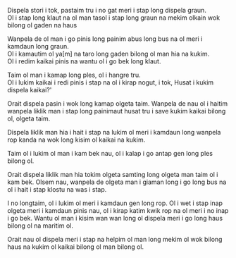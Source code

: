 Dispela stori i tok, pastaim tru i no gat meri i stap long dispela graun.    
Ol i stap long klaut na ol man tasol i stap long graun na mekim olkain wok bilong ol gaden na haus

Wanpela de ol man i go pinis long painim abus long bus na ol meri i kamdaun long graun.    
Ol i kamautim ol ya[m] na taro long gaden bilong ol man hia na kukim.    
Ol i redim kaikai pinis na wantu ol i go bek long klaut.    
 
Taim ol man i kamap long ples, ol i hangre tru.    
Ol i lukim kaikai i redi pinis i stap na ol i kirap nogut, i tok, Husat i kukim dispela kaikai?'

Orait dispela pasin i wok long kamap olgeta taim.
Wanpela de nau ol i haitim wanpela liklik man i stap long painimaut husat tru i save kukim kaikai bilong ol, olgeta taim.

Dispela liklik man hia i hait i stap na lukim ol meri i kamdaun long wanpela rop kanda na wok long kisim ol kaikai na kukim.

Taim ol i lukim ol man i kam bek nau, ol i kalap i go antap gen long ples bilong ol.

Orait dispela liklik man hia tokim olgeta samting long olgeta man taim ol i kam bek.
Olsem nau, wanpela de olgeta man i giaman long i go long bus na ol i hait i stap klostu na was i stap.

I no longtaim, ol i lukim ol meri i kamdaun gen long rop.
Ol i wet i stap inap olgeta meri i kamdaun pinis nau, ol i kirap katim kwik rop na ol meri i no inap i go bek.
Wantu ol man i kisim wan wan long ol dispela meri i go long haus bilong ol na maritim ol.

Orait nau ol dispela meri i stap na helpim ol man long mekim ol wok bilong haus na kukim ol kaikai bilong ol man bilong ol.
